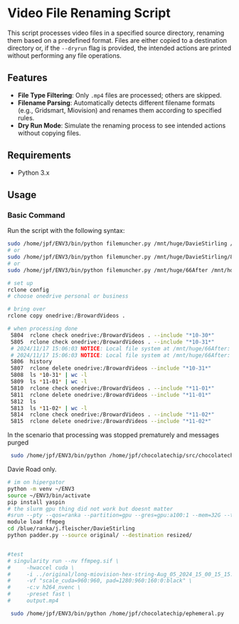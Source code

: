 # Video File Renaming Script

This script processes video files in a specified source directory, renaming them based on a predefined format. Files are either copied to a destination directory or, if the `--dryrun` flag is provided, the intended actions are printed without performing any file operations.

## Features

- **File Type Filtering**: Only `.mp4` files are processed; others are skipped.
- **Filename Parsing**: Automatically detects different filename formats (e.g., Gridsmart, Miovision) and renames them according to specified rules.
- **Dry Run Mode**: Simulate the renaming process to see intended actions without copying files.

## Requirements

- Python 3.x

## Usage

### Basic Command

Run the script with the following syntax:

```bash
sudo /home/jpf/ENV3/bin/python filemuncher.py /mnt/huge/DavieStirling /mnt/hdd/data/video_pipeline/
# or
sudo /home/jpf/ENV3/bin/python filemuncher.py /mnt/huge/DavieStirling/86dfd66a-0a38-4a4b-85ef-1f8fcdd3caa6-Sep_02_2024_18_00_18_15.mp4 /mnt/hdd/data/video_pipeline/
# or
sudo /home/jpf/ENV3/bin/python filemuncher.py /mnt/huge/66After /mnt/hdd/data/video_pipeline
```


```bash
# set up
rclone config
# choose onedrive personal or business

# bring over
rclone copy onedrive:/BrowardVideos .

# when processing done
 5804  rclone check onedrive:/BrowardVideos . --include "*10-30*"
 5805  rclone check onedrive:/BrowardVideos . --include "*10-31*"
 # 2024/11/17 15:06:03 NOTICE: Local file system at /mnt/huge/66After: 0 differences found
 # 2024/11/17 15:06:03 NOTICE: Local file system at /mnt/huge/66After: 32 matching files
 5806  history
 5807  rclone delete onedrive:/BrowardVideos --include "*10-31*"
 5808  ls *10-31* | wc -l
 5809  ls *11-01* | wc -l
 5810  rclone check onedrive:/BrowardVideos . --include "*11-01*"
 5811  rclone delete onedrive:/BrowardVideos --include "*11-01*"
 5812  ls
 5813  ls *11-02* | wc -l
 5814  rclone check onedrive:/BrowardVideos . --include "*11-02*"
 5815  rclone delete onedrive:/BrowardVideos --include "*11-02*"
```

In the scenario that processing was stopped prematurely and messages purged

```bash
 sudo /home/jpf/ENV3/bin/python /home/jpf/chocolatechip/src/chocolatechip/miovision-gridsmart/filemuncher.py /mnt/huge/DavieStirling/hpg_resized /mnt/hdd/data/video_pipeline/tracking --check_whats_missing
```


Davie Road only.

```bash
# im on hipergator
python -m venv ~/ENV3
source ~/ENV3/bin/activate
pip install yaspin
# the slurm gpu thing did not work but doesnt matter
#srun --pty --qos=ranka --partition=gpu --gres=gpu:a100:1 --mem=32G --time=0:30:00 bash
module load ffmpeg
cd /blue/ranka/j.fleischer/DavieStirling
python padder.py --source original/ --destination resized/


#test
# singularity run --nv ffmpeg.sif \
#     -hwaccel cuda \
#     -i ../original/long-miovision-hex-string-Aug_05_2024_15_00_15_15.mp4 \
#     -vf "scale_cuda=960:960, pad=1280:960:160:0:black" \
#     -c:v h264_nvenc \
#     -preset fast \
#     output.mp4
```

```bash
 sudo /home/jpf/ENV3/bin/python /home/jpf/chocolatechip/ephemeral.py
```
